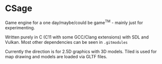 # CSage

Game engine for a one day/maybe/could be game<sup>TM</sup> - mainly just for experimenting.

Written purely in C (C11 with some GCC/Clang extensions) with SDL and Vulkan. Most other dependencies can be seen in `.gitmodules`

Currently the direction is for 2.5D graphics with 3D models. Tiled is used for map drawing and models are loaded via GLTF files.
